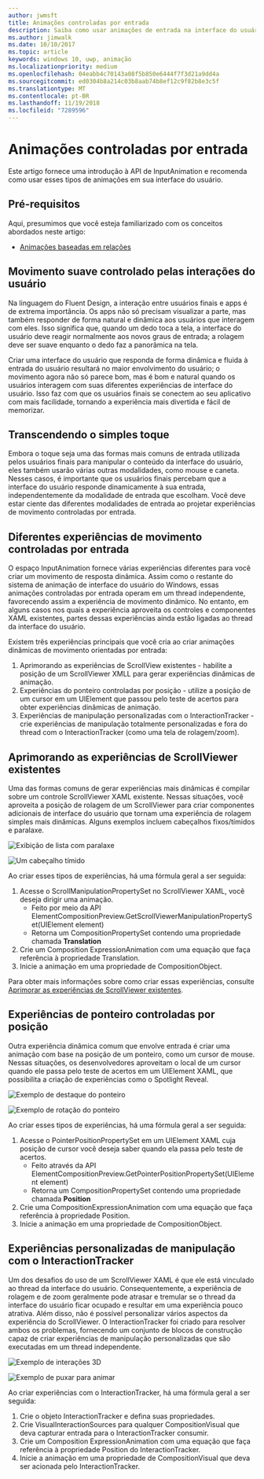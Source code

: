 ```yaml
---
author: jwmsft
title: Animações controladas por entrada
description: Saiba como usar animações de entrada na interface do usuário do app.
ms.author: jimwalk
ms.date: 10/10/2017
ms.topic: article
keywords: windows 10, uwp, animação
ms.localizationpriority: medium
ms.openlocfilehash: 04eabb4c70143a08f5b850e6444f7f3d21a9dd4a
ms.sourcegitcommit: ed0304b8a214c03b8aab74b8ef12c9f82b8e3c5f
ms.translationtype: MT
ms.contentlocale: pt-BR
ms.lasthandoff: 11/19/2018
ms.locfileid: "7289596"
---
```

# <a name="input-driven-animations"></a>Animações controladas por entrada

Este artigo fornece uma introdução à API de InputAnimation e recomenda como usar esses tipos de animações em sua interface do usuário.

## <a name="prerequisites"></a>Pré-requisitos

Aqui, presumimos que você esteja familiarizado com os conceitos abordados neste artigo:

- [Animações baseadas em relações](relation-animations.md)

## <a name="smooth-motion-driven-from-user-interactions"></a>Movimento suave controlado pelas interações do usuário

Na linguagem do Fluent Design, a interação entre usuários finais e apps é de extrema importância. Os apps não só precisam visualizar a parte, mas também responder de forma natural e dinâmica aos usuários que interagem com eles. Isso significa que, quando um dedo toca a tela, a interface do usuário deve reagir normalmente aos novos graus de entrada; a rolagem deve ser suave enquanto o dedo faz a panorâmica na tela.

Criar uma interface do usuário que responda de forma dinâmica e fluida à entrada do usuário resultará no maior envolvimento do usuário; o movimento agora não só parece bom, mas é bom e natural quando os usuários interagem com suas diferentes experiências de interface do usuário. Isso faz com que os usuários finais se conectem ao seu aplicativo com mais facilidade, tornando a experiência mais divertida e fácil de memorizar.

## <a name="expanding-past-just-touch"></a>Transcendendo o simples toque

Embora o toque seja uma das formas mais comuns de entrada utilizada pelos usuários finais para manipular o conteúdo da interface do usuário, eles também usarão várias outras modalidades, como mouse e caneta. Nesses casos, é importante que os usuários finais percebam que a interface do usuário responde dinamicamente à sua entrada, independentemente da modalidade de entrada que escolham. Você deve estar ciente das diferentes modalidades de entrada ao projetar experiências de movimento controladas por entrada.

## <a name="different-input-driven-motion-experiences"></a>Diferentes experiências de movimento controladas por entrada

O espaço InputAnimation fornece várias experiências diferentes para você criar um movimento de resposta dinâmica. Assim como o restante do sistema de animação de interface do usuário do Windows, essas animações controladas por entrada operam em um thread independente, favorecendo assim a experiência de movimento dinâmico. No entanto, em alguns casos nos quais a experiência aproveita os controles e componentes XAML existentes, partes dessas experiências ainda estão ligadas ao thread da interface do usuário.

Existem três experiências principais que você cria ao criar animações dinâmicas de movimento orientadas por entrada:

1. Aprimorando as experiências de ScrollView existentes - habilite a posição de um ScrollViewer XMLL para gerar experiências dinâmicas de animação.
1. Experiências do ponteiro controladas por posição - utilize a posição de um cursor em um UIElement que passou pelo teste de acertos para obter experiências dinâmicas de animação.
1. Experiências de manipulação personalizadas com o InteractionTracker - crie experiências de manipulação totalmente personalizadas e fora do thread com o InteractionTracker (como uma tela de rolagem/zoom).

## <a name="enhancing-existing-scrollviewer-experiences"></a>Aprimorando as experiências de ScrollViewer existentes

Uma das formas comuns de gerar experiências mais dinâmicas é compilar sobre um controle ScrollViewer XAML existente. Nessas situações, você aproveita a posição de rolagem de um ScrollViewer para criar componentes adicionais de interface do usuário que tornam uma experiência de rolagem simples mais dinâmicas. Alguns exemplos incluem cabeçalhos fixos/tímidos e paralaxe.

![Exibição de lista com paralaxe](images/animation/parallax.gif)

![Um cabeçalho tímido](images/animation/shy-header.gif)

Ao criar esses tipos de experiências, há uma fórmula geral a ser seguida:

1. Acesse o ScrollManipulationPropertySet no ScrollViewer XAML, você deseja dirigir uma animação.
    - Feito por meio da API ElementCompositionPreview.GetScrollViewerManipulationPropertySet(UIElement element)
    - Retorna um CompositionPropertySet contendo uma propriedade chamada **Translation**
1. Crie um Composition ExpressionAnimation com uma equação que faça referência à propriedade Translation.
1. Inicie a animação em uma propriedade de CompositionObject.

Para obter mais informações sobre como criar essas experiências, consulte [Aprimorar as experiências de ScrollViewer existentes](scroll-input-animations.md).

## <a name="pointer-position-driven-experiences"></a>Experiências de ponteiro controladas por posição

Outra experiência dinâmica comum que envolve entrada é criar uma animação com base na posição de um ponteiro, como um cursor de mouse. Nessas situações, os desenvolvedores aproveitam o local de um cursor quando ele passa pelo teste de acertos em um UIElement XAML, que possibilita a criação de experiências como o Spotlight Reveal.

![Exemplo de destaque do ponteiro](images/animation/spotlight-reveal.gif)

![Exemplo de rotação do ponteiro](images/animation/pointer-rotate.gif)

Ao criar esses tipos de experiências, há uma fórmula geral a ser seguida:

1. Acesse o PointerPositionPropertySet em um UIElement XAML cuja posição de cursor você deseja saber quando ela passa pelo teste de acertos.
    - Feito através da API ElementCompositionPreview.GetPointerPositionPropertySet(UIElement element)
    - Retorna um CompositionPropertySet contendo uma propriedade chamada **Position**
1. Crie uma CompositionExpressionAnimation com uma equação que faça referência à propriedade Position.
1. Inicie a animação em uma propriedade de CompositionObject.

## <a name="custom-manipulation-experiences-with-interactiontracker"></a>Experiências personalizadas de manipulação com o InteractionTracker

Um dos desafios do uso de um ScrollViewer XAML é que ele está vinculado ao thread da interface do usuário. Consequentemente, a experiência de rolagem e de zoom geralmente pode atrasar e tremular se o thread da interface do usuário ficar ocupado e resultar em uma experiência pouco atrativa. Além disso, não é possível personalizar vários aspectos da experiência do ScrollViewer. O InteractionTracker foi criado para resolver ambos os problemas, fornecendo um conjunto de blocos de construção capaz de criar experiências de manipulação personalizadas que são executadas em um thread independente.

![Exemplo de interações 3D](images/animation/interactions-3d.gif)

![Exemplo de puxar para animar](images/animation/pull-to-animate.gif)

Ao criar experiências com o InteractionTracker, há uma fórmula geral a ser seguida:

1. Crie o objeto InteractionTracker e defina suas propriedades.
1. Crie VisualInteractionSources para qualquer CompositionVisual que deva capturar entrada para o InteractionTracker consumir.
1. Crie um Composition ExpressionAnimation com uma equação que faça referência à propriedade Position do InteractionTracker.
1. Inicie a animação em uma propriedade de CompositionVisual que deva ser acionada pelo InteractionTracker.
